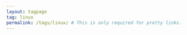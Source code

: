 ```yaml
---
layout: tagpage
tag: linux
permalink: /tags/linux/ # This is only required for pretty links.
---
```


